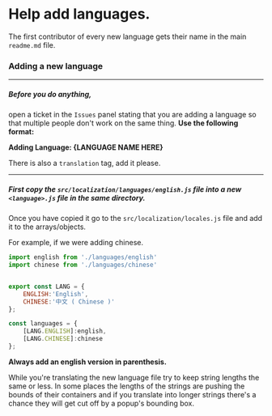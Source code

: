 # Help add languages.

The first contributor of every new language gets their name in the main `readme.md` file.


### Adding a new language

-----------

##### Before you do anything, 
open a ticket in the `Issues` panel stating that you are adding a language so that multiple people don't work on the same thing. 
**Use the following format:**

**Adding Language: {LANGUAGE NAME HERE}**

There is also a `translation` tag, add it please.

---------


##### First copy the `src/localization/languages/english.js` file into a new `<language>.js` file in the same directory.
Once you have copied it go to the `src/localization/locales.js` file and add it to the arrays/objects.

For example, if we were adding chinese.
```js
import english from './languages/english'
import chinese from './languages/chinese'


export const LANG = {
    ENGLISH:'English',
    CHINESE:'中文 ( Chinese )'
};

const languages = {
    [LANG.ENGLISH]:english,
    [LANG.CHINESE]:chinese
};
```

**Always add an english version in parenthesis.**

While you're translating the new language file try to keep string lengths the same or less. In some places the lengths of the strings are pushing the bounds of their containers and if you translate into longer strings there's a chance they will get cut off by a popup's bounding box.

